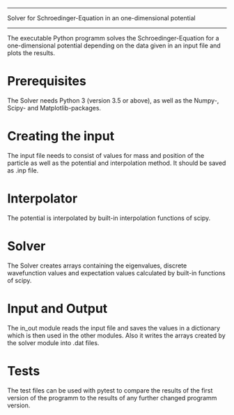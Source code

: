 ***************************************************************
Solver for Schroedinger-Equation in an one-dimensional potential
***************************************************************

The executable Python programm solves the Schroedinger-Equation 
for a one-dimensional potential depending on the data given in an input file
and plots the results.

Prerequisites
============
The Solver needs Python 3 (version 3.5 or above), as well as the Numpy-, Scipy- 
and Matplotlib-packages.

Creating the input
================
The input file needs to consist of values for mass and position of the particle as
well as the potential and interpolation method. It should be saved as .inp file.

Interpolator
============
The potential is interpolated by built-in interpolation functions of scipy.

Solver
======
The Solver creates arrays containing the eigenvalues, discrete wavefunction values
and expectation values calculated by built-in functions of scipy.

Input and Output
===============
The in_out module reads the input file and saves the values in a dictionary which is 
then used in the other modules. Also it writes the arrays created by the solver module
into .dat files.

Tests
=====
The test files can be used with pytest to compare the results of the first version of 
the programm to the results of any further changed programm version.

